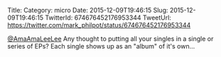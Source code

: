 Title: 
Category: micro
Date: 2015-12-09T19:46:15
Slug: 2015-12-09T19:46:15
TwitterId: 674676452176953344
TweetUrl: https://twitter.com/mark_philpot/status/674676452176953344

[@AmaAmaLeeLee](https://twitter.com/AmaAmaLeeLee) Any thought to putting all your singles in a single or series of EPs? Each single shows up as an "album" of it's own...